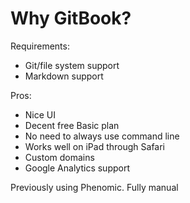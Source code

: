 # Why GitBook?

Requirements:

* Git/file system support
* Markdown support

Pros:

* Nice UI
* Decent free Basic plan
* No need to always use command line
* Works well on iPad through Safari
* Custom domains
* Google Analytics support

Previously using Phenomic. Fully manual

